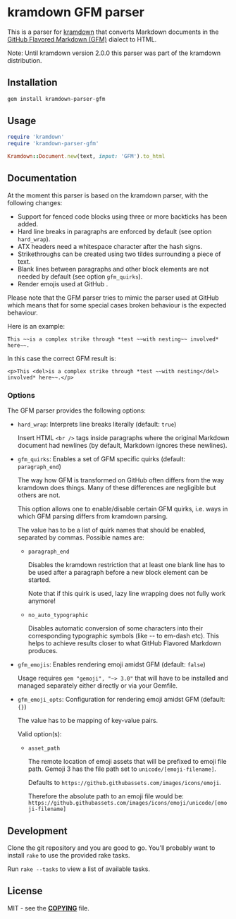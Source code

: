 # kramdown GFM parser

This is a parser for [kramdown](https://kramdown.gettalong.org) that converts Markdown documents
in the [GitHub Flavored Markdown (GFM)](https://github.github.com/gfm/) dialect to HTML.

Note: Until kramdown version 2.0.0 this parser was part of the kramdown distribution.


## Installation

```bash
gem install kramdown-parser-gfm
```


## Usage

```ruby
require 'kramdown'
require 'kramdown-parser-gfm'

Kramdown::Document.new(text, input: 'GFM').to_html
```


## Documentation

At the moment this parser is based on the kramdown parser, with the following changes:

* Support for fenced code blocks using three or more backticks has been added.
* Hard line breaks in paragraphs are enforced by default (see option `hard_wrap`).
* ATX headers need a whitespace character after the hash signs.
* Strikethroughs can be created using two tildes surrounding a piece of text.
* Blank lines between paragraphs and other block elements are not needed by default (see option
  `gfm_quirks`).
* Render emojis used at GitHub .

Please note that the GFM parser tries to mimic the parser used at GitHub which means that for some
special cases broken behaviour is the expected behaviour.

Here is an example:

    This ~~is a complex strike through *test ~~with nesting~~ involved* here~~.

In this case the correct GFM result is:

    <p>This <del>is a complex strike through *test ~~with nesting</del> involved* here~~.</p>


### Options

The GFM parser provides the following options:

* `hard_wrap`: Interprets line breaks literally (default: `true`)

  Insert HTML `<br />` tags inside paragraphs where the original Markdown document had newlines (by
  default, Markdown ignores these newlines).

* `gfm_quirks`: Enables a set of GFM specific quirks (default: `paragraph_end`)

  The way how GFM is transformed on GitHub often differs from the way kramdown does things. Many of
  these differences are negligible but others are not.

  This option allows one to enable/disable certain GFM quirks, i.e. ways in which GFM parsing
  differs from kramdown parsing.

  The value has to be a list of quirk names that should be enabled, separated by commas. Possible
  names are:

  * `paragraph_end`

    Disables the kramdown restriction that at least one blank line has to be used after a paragraph
    before a new block element can be started.

    Note that if this quirk is used, lazy line wrapping does not fully work anymore!

  * `no_auto_typographic`

    Disables automatic conversion of some characters into their corresponding typographic symbols
    (like -- to em-dash etc). This helps to achieve results closer to what GitHub Flavored Markdown
    produces.

* `gfm_emojis`: Enables rendering emoji amidst GFM (default: `false`)

  Usage requires `gem "gemoji", "~> 3.0"` that will have to be installed and managed separately
  either directly or via your Gemfile.

* `gfm_emoji_opts`: Configuration for rendering emoji amidst GFM (default: `{}`)

  The value has to be mapping of key-value pairs.

  Valid option(s):

  * `asset_path`

    The remote location of emoji assets that will be prefixed to emoji file path. Gemoji 3 has
    the file path set to `unicode/[emoji-filename]`.

    Defaults to `https://github.githubassets.com/images/icons/emoji`.

    Therefore the absolute path to an emoji file would be:
    `https://github.githubassets.com/images/icons/emoji/unicode/[emoji-filename]`


## Development

Clone the git repository and you are good to go. You'll probably want to install `rake` to use the
provided rake tasks.

Run `rake --tasks` to view a list of available tasks.


## License

MIT - see the [**COPYING**](COPYING) file.
